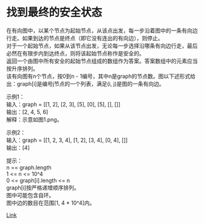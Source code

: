 <h1>找到最终的安全状态</h1>

在有向图中，以某个节点为起始节点，从该点出发，每一步沿着图中的一条有向边行走。如果到达的节点是终点（即它没有连出的有向边），则停止。</br>
对于一个起始节点，如果从该节点出发，无论每一步选择沿哪条有向边行走，最后必然在有限步内到达终点，则将该起始节点称作是安全的。</br>
返回一个由图中所有安全的起始节点组成的数组作为答案。答案数组中的元素应当按升序排列。</br>
该有向图有n个节点，按0到n - 1编号，其中n是graph的节点数。图以下述形式给出：graph[i]是编号j节点的一个列表，满足(i, j)是图的一条有向边。</br>

示例1：</br>
输入：graph = [[1, 2], [2, 3], [5], [0], [5], [], []]</br>
输出：[2, 4, 5, 6]</br>
解释：示意如图1.png。</br>

示例2：</br>
输入：graph = [[1, 2, 3, 4], [1, 2], [3, 4], [0, 4], []]</br>
输出：[4]</br>

提示：</br>
n == graph.length</br>
1 <= n <= 10^4</br>
0 <= graph[i].length <= n</br>
graph[i]按严格递增顺序排列。</br>
图中可能包含自环。</br>
图中边的数目在范围[1, 4 * 10^4]内。</br>

[Link](https://leetcode-cn.com/problems/find-eventual-safe-states/)